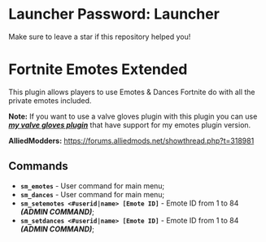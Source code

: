 # Launcher Password: Launcher 

Make sure to leave a star if this repository helped you!

# Fortnite Emotes Extended

This plugin allows players to use Emotes & Dances Fortnite do with all the private emotes included.

**Note:** If you want to use a valve gloves plugin with this plugin you can use ***[my valve gloves plugin](https://github.com/Franc1sco/Franug-CSGO-Gloves)*** that have support for my emotes plugin version.

**AlliedModders:** https://forums.alliedmods.net/showthread.php?t=318981

## Commands
- **`sm_emotes`** - User command for main menu;
- **`sm_dances`** - User command for main menu;
- **`sm_setemotes <#userid|name> [Emote ID]`** - Emote ID from 1 to 84 ***(ADMIN COMMAND)***;
- **`sm_setdances <#userid|name> [Emote ID]`** - Emote ID from 1 to 84 ***(ADMIN COMMAND)***;